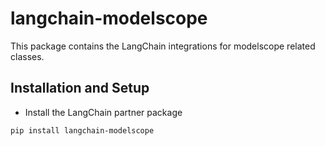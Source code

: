 # langchain-modelscope

This package contains the LangChain integrations for modelscope related classes.

## Installation and Setup

- Install the LangChain partner package
```bash
pip install langchain-modelscope
```
